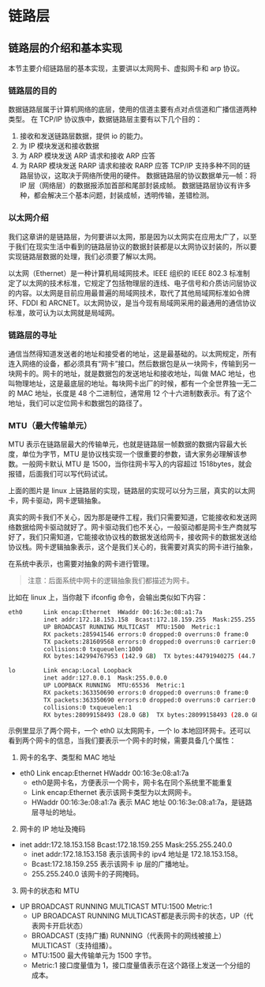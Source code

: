 # 链路层
## 链路层的介绍和基本实现
本节主要介绍链路层的基本实现，主要讲以太网网卡、虚拟网卡和 arp 协议。

### 链路层的目的
数据链路层属于计算机网络的底层，使用的信道主要有点对点信道和广播信道两种类型。 在 TCP/IP 协议族中，数据链路层主要有以下几个目的：

1. 接收和发送链路层数据，提供 io 的能力。
2. 为 IP 模块发送和接收数据
3. 为 ARP 模块发送 ARP 请求和接收 ARP 应答
4. 为 RARP 模块发送 RARP 请求和接收 RARP 应答
TCP/IP 支持多种不同的链路层协议，这取决于网络所使用的硬件。 数据链路层的协议数据单元—帧：将 IP 层（网络层）的数据报添加首部和尾部封装成帧。 数据链路层协议有许多种，都会解决三个基本问题，封装成帧，透明传输，差错检测。

### 以太网介绍
我们这章讲的是链路层，为何要讲以太网，那是因为以太网实在应用太广了，以至于我们在现实生活中看到的链路层协议的数据封装都是以太网协议封装的，所以要实现链路层数据的处理，我们必须要了解以太网。

以太网（Ethernet）是一种计算机局域网技术。IEEE 组织的 IEEE 802.3 标准制定了以太网的技术标准，它规定了包括物理层的连线、电子信号和介质访问层协议的内容。以太网是目前应用最普遍的局域网技术，取代了其他局域网标准如令牌环、FDDI 和 ARCNET。以太网协议，是当今现有局域网采用的最通用的通信协议标准，故可认为以太网就是局域网。

### 链路层的寻址
通信当然得知道发送者的地址和接受者的地址，这是最基础的。以太网规定，所有连入网络的设备，都必须具有“网卡”接口。然后数据包是从一块网卡，传输到另一块网卡的。网卡的地址，就是数据包的发送地址和接收地址，叫做 MAC 地址，也叫物理地址，这是最底层的地址。每块网卡出厂的时候，都有一个全世界独一无二的 MAC 地址，长度是 48 个二进制位，通常用 12 个十六进制数表示。有了这个地址，我们可以定位网卡和数据包的路径了。

### MTU（最大传输单元）
MTU 表示在链路层最大的传输单元，也就是链路层一帧数据的数据内容最大长度，单位为字节，MTU 是协议栈实现一个很重要的参数，请大家务必理解该参数。一般网卡默认 MTU 是 1500，当你往网卡写入的内容超过 1518bytes，就会报错，后面我们可以写代码试试。


上面的图片是 linux 上链路层的实现，链路层的实现可以分为三层，真实的以太网卡，网卡驱动，网卡逻辑抽象。

真实的网卡我们不关心，因为那是硬件工程，我们只需要知道，它能接收和发送网络数据给网卡驱动就好了。网卡驱动我们也不关心，一般驱动都是网卡生产商就写好了，我们只需知道，它能接收协议栈的数据发送给网卡，接收网卡的数据发送给协议栈。网卡逻辑抽象表示，这个是我们关心的，我需要对真实的网卡进行抽象，

在系统中表示，也需要对抽象的网卡进行管理。

> 注意：后面系统中网卡的逻辑抽象我们都描述为网卡。

比如在 linux 上，当你敲下 ifconfig 命令，会输出类似如下内容：

``` bash
eth0      Link encap:Ethernet  HWaddr 00:16:3e:08:a1:7a
          inet addr:172.18.153.158  Bcast:172.18.159.255  Mask:255.255.240.0
          UP BROADCAST RUNNING MULTICAST  MTU:1500  Metric:1
          RX packets:285941546 errors:0 dropped:0 overruns:0 frame:0
          TX packets:281609568 errors:0 dropped:0 overruns:0 carrier:0
          collisions:0 txqueuelen:1000
          RX bytes:142994767953 (142.9 GB)  TX bytes:44791940275 (44.7 GB)

lo        Link encap:Local Loopback
          inet addr:127.0.0.1  Mask:255.0.0.0
          UP LOOPBACK RUNNING  MTU:65536  Metric:1
          RX packets:363350690 errors:0 dropped:0 overruns:0 frame:0
          TX packets:363350690 errors:0 dropped:0 overruns:0 carrier:0
          collisions:0 txqueuelen:1
          RX bytes:28099158493 (28.0 GB)  TX bytes:28099158493 (28.0 GB)
```

示例里显示了两个网卡，一个 eth0 以太网网卡，一个 lo 本地回环网卡。还可以看到两个网卡的信息，当我们要表示一个网卡的时候，需要具备几个属性：

1. 网卡的名字、类型和 MAC 地址
- eth0 Link encap:Ethernet HWaddr 00:16:3e:08:a1:7a
    - eth0是网卡名，方便表示一个网卡，网卡名在同个系统里不能重复
    - Link encap:Ethernet 表示该网卡类型为以太网网卡。
    - HWaddr 00:16:3e:08:a1:7a 表示 MAC 地址 00:16:3e:08:a1:7a，是链路层寻址的地址。
2. 网卡的 IP 地址及掩码
- inet addr:172.18.153.158 Bcast:172.18.159.255 Mask:255.255.240.0
  - inet addr:172.18.153.158 表示该网卡的 ipv4 地址是 172.18.153.158。
  - Bcast:172.18.159.255 表示该网卡 ip 层的广播地址。
  - 255.255.240.0 该网卡的子网掩码。
3. 网卡的状态和 MTU
- UP BROADCAST RUNNING MULTICAST MTU:1500 Metric:1
    - UP BROADCAST RUNNING MULTICAST都是表示网卡的状态，UP（代表网卡开启状态） 
    - BROADCAST (支持广播) RUNNING（代表网卡的网线被接上）MULTICAST（支持组播）。
    - MTU:1500 最大传输单元为 1500 字节。
    - Metric:1 接口度量值为 1，接口度量值表示在这个路径上发送一个分组的成本。
